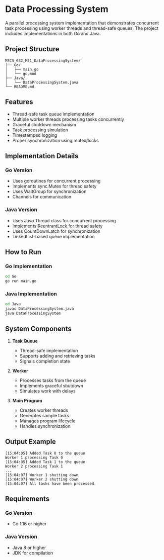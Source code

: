 # Data Processing System

A parallel processing system implementation that demonstrates concurrent task processing using worker threads and thread-safe queues. The project includes implementations in both Go and Java.

## Project Structure

```
MSCS_632_M51_DataProcessingSystem/
├── Go/
│   ├── main.go
│   └── go.mod
├── Java/
│   └── DataProcessingSystem.java
└── README.md
```

## Features

- Thread-safe task queue implementation
- Multiple worker threads processing tasks concurrently
- Graceful shutdown mechanism
- Task processing simulation
- Timestamped logging
- Proper synchronization using mutex/locks

## Implementation Details

### Go Version
- Uses goroutines for concurrent processing
- Implements sync.Mutex for thread safety
- Uses WaitGroup for synchronization
- Channels for communication

### Java Version
- Uses Java Thread class for concurrent processing
- Implements ReentrantLock for thread safety
- Uses CountDownLatch for synchronization
- LinkedList-based queue implementation

## How to Run

### Go Implementation
```bash
cd Go
go run main.go
```

### Java Implementation
```bash
cd Java
javac DataProcessingSystem.java
java DataProcessingSystem
```

## System Components

1. **Task Queue**
   - Thread-safe implementation
   - Supports adding and retrieving tasks
   - Signals completion state

2. **Worker**
   - Processes tasks from the queue
   - Implements graceful shutdown
   - Simulates work with delays

3. **Main Program**
   - Creates worker threads
   - Generates sample tasks
   - Manages program lifecycle
   - Handles synchronization

## Output Example

```
[15:04:05] Added Task 0 to the queue
Worker 1 processing Task 0
[15:04:05] Added Task 1 to the queue
Worker 2 processing Task 1
...
[15:04:07] Worker 1 shutting down
[15:04:07] Worker 2 shutting down
[15:04:07] All tasks have been processed.
```

## Requirements

### Go Version
- Go 1.16 or higher

### Java Version
- Java 8 or higher
- JDK for compilation

